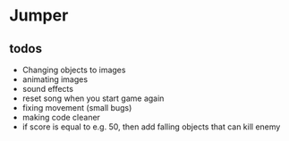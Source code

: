# Jumper

## todos

- Changing objects to images
- animating images
- sound effects
- reset song when you start game again
- fixing movement (small bugs)
- making code cleaner
- if score is equal to e.g. 50, then add falling objects that can kill enemy

